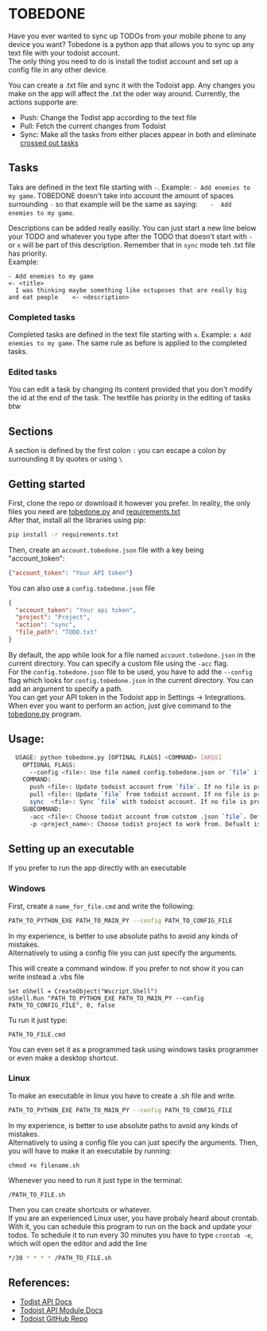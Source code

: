 
# TOBEDONE
Have you ever wanted to sync up TODOs from your mobile phone to any device you want?
Tobedone is a python app that allows you to sync up any text file with your todoist account.  
The only thing you need to do is install the todist account and set up a config file in any other device.

You can create a .txt file and sync it with the Todoist app. Any changes you make on the app will affect the .txt 
the oder way around. Currently, the actions supporte are:  
* Push: Change the Todist app according to the text file
* Pull: Fetch the current changes from Todoist 
* Sync: Make all the tasks from either places appear in both and eliminate [crossed out tasks](#completed-tasks)  

## Tasks
Taks are defined in the text file starting with `-`. Example: `- Add enemies to my game`. TOBEDONE doesn't take into 
account the amount of spaces surrounding `-` so that example will be the same as saying: `   -  Add enemies to my game`.  

Descriptions can be added really easiliy. You can just start a new line below your TODO and whatever you type after the 
TODO that doesn't start with `-` or `x` will be part of this description. Remember that in `sync` mode teh .txt file has
priority.  
Example: 
```
- Add enemies to my game                                                              <- <title>
  I was thinking maybe something like octuposes that are really big and eat people    <- <description>
```

### Completed tasks
Completed tasks are defined in the text file starting with `x`. Example: `x Add enemies to my game`. The same rule as 
before is applied to the completed tasks.  

### Edited tasks
You can edit a task by changing its content provided that you don't modify the id at the end of the task.
The textfile has priority in the editing of tasks btw  

## Sections  
A section is defined by the first colon `:` you can escape a colon by surrounding it by quotes or using `\`

## Getting started
First, clone the repo or download it however you prefer. In reality, the only files you need are 
[tobedone.py](tobedone.py) and [requirements.txt](requirements.txt)  
After that, install all the libraries using pip:  
```bash
pip install -r requirements.txt
``` 
Then, create an `account.tobedone.json` file with a key being "account_token":  
```json 
{"account_token": "Your API token"}
```
You can also use a `config.tobedone.json` file  
````json
{
  "account_token": "Your api token",
  "project": "Project",
  "action": "sync",
  "file_path": "TODO.txt"
}
````
By default, the app while look for a file named `account.tobedone.json` in the current directory. You can 
specify a custom file using the `-acc` flag.  
For the `config.tobedone.json` file to be used, you have to add the `--config` flag which looks for
`config.tobedone.json` in the current directory. You can add an argument to specify a path.  
You can get your API token in the Todoist app in Settings -> Integrations.  
When ever you want to perform an action, just give command to the [tobedone.py](tobedone.py) program.  

## Usage:
```bash
  USAGE: python tobedone.py [OPTINAL FLAGS] <COMMAND> [ARGS] 
    OPTIONAL FLAGS:
      --config <file>: Use file named config.tobedone.json or `file` if provided to carry out execution
    COMMAND:
      push <file>: Update todoist account from `file`. If no file is provided the default is 'TODO.txt'
      pull <file>: Update `file` from todoist account. If no file is provided the default is 'TODO.txt'
      sync  <file>: Sync `file` with todoist account. If no file is provided the default is 'TODO.txt'
    SUBCOMMAND:
      -acc <file>: Choose todist account from cutstom .json `file`. Default is account.tobedone.json
      -p <project_name>: Choose todist project to work from. Defualt is `Inbox`
```

## Setting up an executable
If you prefer to run the app directly with an executable  
### Windows
First, create a `name_for_file.cmd` and write the following:  
```bash
PATH_TO_PYTHON_EXE PATH_TO_MAIN_PY --config PATH_TO_CONFIG_FILE
```  
In my experience, is better to use absolute paths to avoid any kinds of mistakes.  
Alternatively to using a config file you can just specify the arguments.  

This will create a command window. If you prefer to not show it you can write instead a .vbs file
```vbs
Set oShell = CreateObject("Wscript.Shell")
oShell.Run "PATH_TO_PYTHON_EXE PATH_TO_MAIN_PY --config PATH_TO_CONFIG_FILE", 0, false
```

Tu run it just type:  
```console
PATH_TO_FILE.cmd
```  
You can even set it as a programmed task using windows tasks programmer or even make a desktop shortcut.  

### Linux
To make an executable in linux you have to create a .sh file and write.  
```bash
PATH_TO_PYTHON_EXE PATH_TO_MAIN_PY --config PATH_TO_CONFIG_FILE
```
In my experience, is better to use absolute paths to avoid any kinds of mistakes.  
Alternatively to using a config file you can just specify the arguments. 
Then, you will have to make it an executable by running:  
```console
chmod +x filename.sh
```
Whenever you need to run it just type in the terminal: 
```console
/PATH_TO_FILE.sh
```
Then you can create shortcuts or whatever.  
If you are an experienced Linux user, you have probaly heard about crontab. With it, you can schedule
this program to run on the back and update your todos. 
To schedule it to run every 30 minutes you have to type `crontab -e`, which will open the editor
and add the line 
```bash
*/30 * * * * /PATH_TO_FILE.sh
```

## References:
- [Todist API Docs](https://developer.todoist.com/sync/v8/#get-all-projects)  
- [Todoist API Module Docs](https://todoist-python.readthedocs.io/en/latest/)  
- [Todoist GitHub Repo](https://github.com/doist/todoist-python)  
